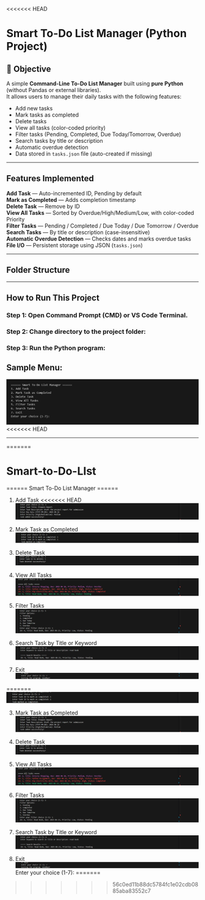 <<<<<<< HEAD

# Smart To-Do List Manager (Python Project)

## 📌 Objective

A simple **Command-Line To-Do List Manager** built using **pure Python** (without Pandas or external libraries).  
It allows users to manage their daily tasks with the following features:

- Add new tasks
- Mark tasks as completed
- Delete tasks
- View all tasks (color-coded priority)
- Filter tasks (Pending, Completed, Due Today/Tomorrow, Overdue)
- Search tasks by title or description
- Automatic overdue detection
- Data stored in `tasks.json` file (auto-created if missing)

---

## Features Implemented

**Add Task** — Auto-incremented ID, Pending by default  
 **Mark as Completed** — Adds completion timestamp  
 **Delete Task** — Remove by ID  
 **View All Tasks** — Sorted by Overdue/High/Medium/Low, with color-coded Priority  
 **Filter Tasks** — Pending / Completed / Due Today / Due Tomorrow / Overdue  
 **Search Tasks** — By title or description (case-insensitive)  
 **Automatic Overdue Detection** — Checks dates and marks overdue tasks  
 **File I/O** — Persistent storage using JSON (`tasks.json`)

---

## Folder Structure

---

## How to Run This Project

### Step 1: Open **Command Prompt (CMD)** or **VS Code Terminal**.

### Step 2: Change directory to the project folder:

### Step 3: Run the Python program:

## Sample Menu:

![alt text](image.png)
<<<<<<< HEAD

---

=======

# Smart-to-Do-LIst

====== Smart To-Do List Manager ======

1. Add Task
<<<<<<< HEAD
![alt text](image-1.png)
   
2. Mark Task as Completed
  ![alt text](image-2.png)
3. Delete Task
  ![alt text](image-3.png)
4. View All Tasks
  ![alt text](image-4.png)
5. Filter Tasks
 ![alt text](image-5.png)
6. Search Task by Title or Keyword
![alt text](image-6.png)

7. Exit
![alt text](image-7.png)
 
  
=======
   ![alt text](image-2.png)
   
3. Mark Task as Completed
   ![alt text](image-1.png)
   
5. Delete Task
   ![alt text](image-3.png)
   
7. View All Tasks
  ![alt text](image-4.png)

9. Filter Tasks
  ![alt text](image-5.png)

11. Search Task by Title or Keyword
 ![alt text](image-6.png)

13. Exit
  ![alt text](image-7.png)
   Enter your choice (1-7):
=======
>>>>>>> 56c0ed11b88dc5784fc1e02cdb0885aba83552c7


